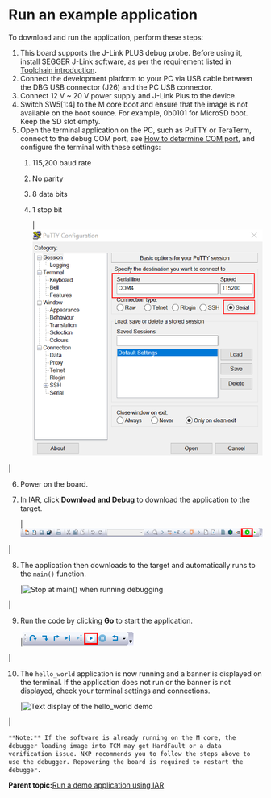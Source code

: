 # Run an example application

To download and run the application, perform these steps:

1.  This board supports the J-Link PLUS debug probe. Before using it, install SEGGER J-Link software, as per the requirement listed in [Toolchain introduction](toolchain_introduction.md).
2.  Connect the development platform to your PC via USB cable between the DBG USB connector \(J26\) and the PC USB connector.
3.  Connect 12 V ~ 20 V power supply and J-Link Plus to the device.
4.  Switch SW5\[1:4\] to the M core boot and ensure that the image is not available on the boot source. For example, 0b0101 for MicroSD boot. Keep the SD slot empty.
5.  Open the terminal application on the PC, such as PuTTY or TeraTerm, connect to the debug COM port, see [How to determine COM port](how_to_determine_com_port.md#), and configure the terminal with these settings:
    1.  115,200 baud rate
    2.  No parity
    3.  8 data bits
    4.  1 stop bit

        |![](../images/terminal_putty_configuration.png "Terminal (PuTTY) configuration")

|

6.  Power on the board.
7.  In IAR, click **Download and Debug** to download the application to the target.

    |![](../images/download_and_debug_button_imx8mq.png "Download and Debug button")

|

8.  The application then downloads to the target and automatically runs to the `main()` function.

    |![](../images/stop_at_main_when_running_debugging_imx8mq.png "Stop at main() when running
											debugging")

|

9.  Run the code by clicking **Go** to start the application.

    |![](../images/go_button_imx8mq.png "Go button")

|

10. The `hello_world` application is now running and a banner is displayed on the terminal. If the application does not run or the banner is not displayed, check your terminal settings and connections.

    |![](../images/text_display_hello_world.png "Text display of the hello_world
											demo")

|

    **Note:** If the software is already running on the M core, the debugger loading image into TCM may get HardFault or a data verification issue. NXP recommends you to follow the steps above to use the debugger. Repowering the board is required to restart the debugger.


**Parent topic:**[Run a demo application using IAR](../topics/run_a_demo_application_using_iar.md)

